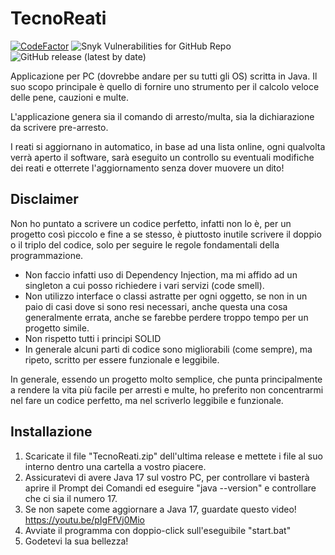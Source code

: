 # TecnoReati

[![CodeFactor](https://www.codefactor.io/repository/github/signorpollito/tecnoreati/badge)](https://www.codefactor.io/repository/github/signorpollito/tecnoreati)
![Snyk Vulnerabilities for GitHub Repo](https://img.shields.io/snyk/vulnerabilities/github/SignorPollito/TecnoReati)
![GitHub release (latest by date)](https://img.shields.io/github/v/release/SignorPollito/TecnoReati)

Applicazione per PC (dovrebbe andare per su tutti gli OS) scritta in Java.
Il suo scopo principale è quello di fornire uno strumento per il calcolo veloce delle pene, cauzioni e multe.

L'applicazione genera sia il comando di arresto/multa, sia la dichiarazione da scrivere pre-arresto.

I reati si aggiornano in automatico, in base ad una lista online, ogni qualvolta verrà aperto il software, sarà eseguito un controllo su eventuali modifiche dei reati e otterrete l'aggiornamento senza dover muovere un dito!


## Disclaimer

Non ho puntato a scrivere un codice perfetto, infatti non lo è, per un progetto così piccolo e fine a se stesso, è piuttosto inutile scrivere il doppio o il triplo del codice, solo per seguire le regole fondamentali della programmazione.

- Non faccio infatti uso di Dependency Injection, ma mi affido ad un singleton a cui posso richiedere i vari servizi (code smell).
- Non utilizzo interface o classi astratte per ogni oggetto, se non in un paio di casi dove si sono resi necessari, anche questa una cosa generalmente errata, anche se farebbe perdere troppo tempo per un progetto simile.
- Non rispetto tutti i principi SOLID
- In generale alcuni parti di codice sono migliorabili (come sempre), ma ripeto, scritto per essere funzionale e leggibile.

In generale, essendo un progetto molto semplice, che punta principalmente a rendere la vita più facile per arresti e multe, ho preferito non concentrarmi nel fare un codice perfetto, ma nel scriverlo leggibile e funzionale.

## Installazione

1. Scaricate il file "TecnoReati.zip" dell'ultima release e mettete i file al suo interno dentro una cartella a vostro piacere.
2. Assicuratevi di avere Java 17 sul vostro PC, per controllare vi basterà aprire il Prompt dei Comandi ed eseguire "java --version" e controllare che ci sia il numero 17.
3. Se non sapete come aggiornare a Java 17, guardate questo video! https://youtu.be/pIgFfVj0Mio
4. Avviate il programma con doppio-click sull'eseguibile "start.bat"
5. Godetevi la sua bellezza!
